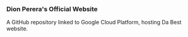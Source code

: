 ### Dion Perera's Official Website

A GitHub repository linked to Google Cloud Platform, hosting Da Best website.
